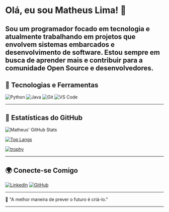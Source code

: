 # Olá, eu sou Matheus Lima! 👋

Sou um programador focado em tecnologia e atualmente trabalhando em projetos que envolvem sistemas embarcados e desenvolvimento de software. Estou sempre em busca de aprender mais e contribuir para a comunidade Open Source e desenvolvedores.
---

## 🔧 Tecnologias e Ferramentas

![Python](https://img.shields.io/badge/-Python-3776AB?style=flat-square&logo=python&logoColor=white)
![Java](https://img.shields.io/badge/-Java-007396?style=flat-square&logo=java&logoColor=white)
![Git](https://img.shields.io/badge/-Git-F05032?style=flat-square&logo=git&logoColor=white)
![VS Code](https://img.shields.io/badge/-VS%20Code-007ACC?style=flat-square&logo=visual-studio-code&logoColor=white)

---

## 🔬 Estatísticas do GitHub

![Matheus' GitHub Stats](https://github-readme-stats.vercel.app/api?username=SEU_USUARIO&show_icons=true&theme=radical)

[![Top Langs](https://github-readme-stats.vercel.app/api/top-langs/?username=SEU_USUARIO&layout=compact&theme=radical)](https://github.com/anuraghazra/github-readme-stats)

[![trophy](https://github-profile-trophy.vercel.app/?username=SEU_USUARIO&theme=onedark)](https://github.com/ryo-ma/github-profile-trophy)

---

## 🌍 Conecte-se Comigo

[![LinkedIn](https://img.shields.io/badge/-LinkedIn-0077B5?style=flat-square&logo=linkedin&logoColor=white)](https://www.linkedin.com/in/www.linkedin.com/in/matheus-lima-31710b2bb)
[![GitHub](https://img.shields.io/badge/-GitHub-181717?style=flat-square&logo=github&logoColor=white)](https://github.com/MatheuslimaBackend)

---

🌟 "A melhor maneira de prever o futuro é criá-lo."

---
